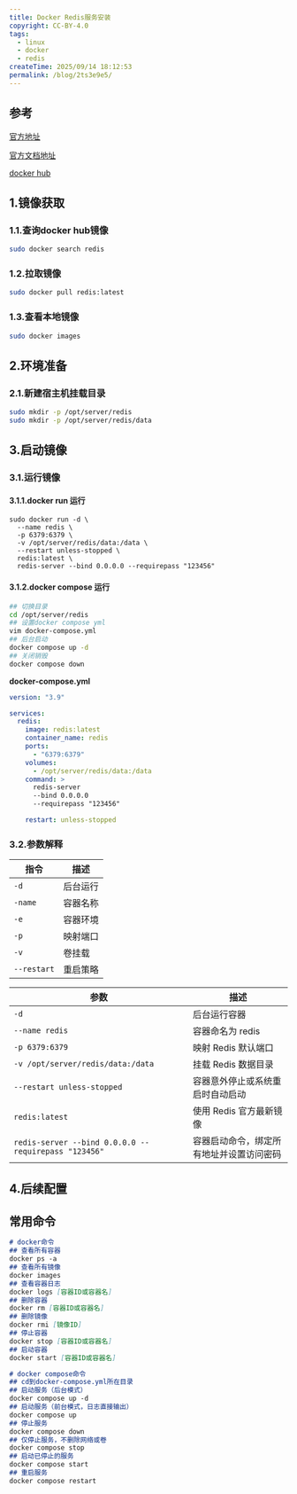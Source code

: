 ```yaml
---
title: Docker Redis服务安装
copyright: CC-BY-4.0
tags:
  - linux
  - docker
  - redis
createTime: 2025/09/14 18:12:53
permalink: /blog/2ts3e9e5/
---
```


## 参考

[官方地址](https://www.docker.com/)

[官方文档地址](https://docs.docker.com/)

[docker hub](https://hub.docker.com/)

## 1.镜像获取

### 1.1.查询docker hub镜像

```bash
sudo docker search redis
```

### 1.2.拉取镜像

```bash
sudo docker pull redis:latest
```

### 1.3.查看本地镜像

```bash
sudo docker images
```

## 2.环境准备
### 2.1.新建宿主机挂载目录

```bash
sudo mkdir -p /opt/server/redis
sudo mkdir -p /opt/server/redis/data
```

## 3.启动镜像

### 3.1.运行镜像
#### 3.1.1.docker run 运行

```shell
sudo docker run -d \
  --name redis \
  -p 6379:6379 \
  -v /opt/server/redis/data:/data \
  --restart unless-stopped \
  redis:latest \
  redis-server --bind 0.0.0.0 --requirepass "123456"
```
#### 3.1.2.docker compose 运行

```bash
## 切换目录
cd /opt/server/redis
## 设置docker compose yml
vim docker-compose.yml
## 后台启动
docker compose up -d
## 关闭销毁
docker compose down
```

**docker-compose.yml**

```yaml
version: "3.9"

services:
  redis:
    image: redis:latest
    container_name: redis
    ports:
      - "6379:6379"
    volumes:
      - /opt/server/redis/data:/data
    command: >
      redis-server
      --bind 0.0.0.0
      --requirepass "123456"

    restart: unless-stopped
```

### 3.2.参数解释

| 指令        | 描述     |
| ----------- | -------- |
| `-d`        | 后台运行 |
| `-name`     | 容器名称 |
| `-e`        | 容器环境 |
| `-p`        | 映射端口 |
| `-v`        | 卷挂载   |
| `--restart` | 重启策略 |

| 参数                                                   | 描述                                     |
|------------------------------------------------------| ---------------------------------------- |
| `-d`                                                 | 后台运行容器                             |
| `--name redis`                                       | 容器命名为 redis                         |
| `-p 6379:6379`                                       | 映射 Redis 默认端口                      |
| `-v /opt/server/redis/data:/data`                    | 挂载 Redis 数据目录                      |
| `--restart unless-stopped`                           | 容器意外停止或系统重启时自动启动         |
| `redis:latest`                                       | 使用 Redis 官方最新镜像                  |
| `redis-server --bind 0.0.0.0 --requirepass "123456"` | 容器启动命令，绑定所有地址并设置访问密码 |

## 4.后续配置



## 常用命令

```markdown
# docker命令
## 查看所有容器
docker ps -a
## 查看所有镜像
docker images
## 查看容器日志
docker logs [容器ID或容器名]
## 删除容器
docker rm [容器ID或容器名]
## 删除镜像
docker rmi [镜像ID]
## 停止容器
docker stop [容器ID或容器名]
## 启动容器
docker start [容器ID或容器名]

# docker compose命令
## cd到docker-compose.yml所在目录
## 启动服务（后台模式）
docker compose up -d
## 启动服务（前台模式，日志直接输出）
docker compose up
## 停止服务
docker compose down
## 仅停止服务，不删除网络或卷
docker compose stop
## 启动已停止的服务
docker compose start
## 重启服务
docker compose restart
```

